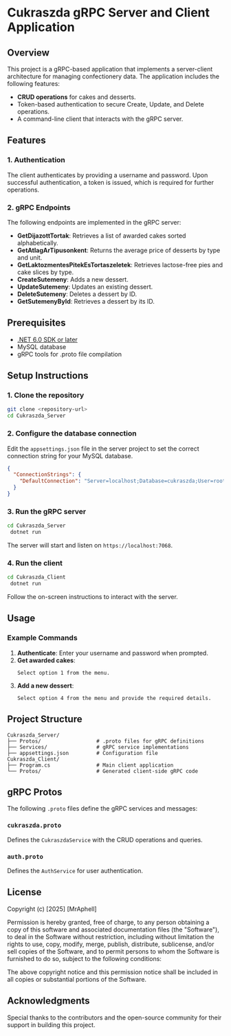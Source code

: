 # Cukraszda gRPC Server and Client Application

## Overview
This project is a gRPC-based application that implements a server-client architecture for managing confectionery data. The application includes the following features:

- **CRUD operations** for cakes and desserts.
- Token-based authentication to secure Create, Update, and Delete operations.
- A command-line client that interacts with the gRPC server.

## Features

### 1. Authentication
The client authenticates by providing a username and password. Upon successful authentication, a token is issued, which is required for further operations.

### 2. gRPC Endpoints
The following endpoints are implemented in the gRPC server:

- **GetDijazottTortak**: Retrieves a list of awarded cakes sorted alphabetically.
- **GetAtlagArTipusonkent**: Returns the average price of desserts by type and unit.
- **GetLaktozmentesPitekEsTortaszeletek**: Retrieves lactose-free pies and cake slices by type.
- **CreateSutemeny**: Adds a new dessert.
- **UpdateSutemeny**: Updates an existing dessert.
- **DeleteSutemeny**: Deletes a dessert by ID.
- **GetSutemenyById**: Retrieves a dessert by its ID.

## Prerequisites

- [.NET 6.0 SDK or later](https://dotnet.microsoft.com/download)
- MySQL database
- gRPC tools for .proto file compilation

## Setup Instructions

### 1. Clone the repository
```bash
git clone <repository-url>
cd Cukraszda_Server
```

### 2. Configure the database connection
Edit the `appsettings.json` file in the server project to set the correct connection string for your MySQL database.

```json
{
  "ConnectionStrings": {
    "DefaultConnection": "Server=localhost;Database=cukraszda;User=root;Password=yourpassword;"
  }
}
```

### 3. Run the gRPC server
```bash
cd Cukraszda_Server
 dotnet run
```

The server will start and listen on `https://localhost:7068`.

### 4. Run the client
```bash
cd Cukraszda_Client
 dotnet run
```

Follow the on-screen instructions to interact with the server.

## Usage

### Example Commands

1. **Authenticate**: Enter your username and password when prompted.
2. **Get awarded cakes**:
   ```
   Select option 1 from the menu.
   ```
3. **Add a new dessert**:
   ```
   Select option 4 from the menu and provide the required details.
   ```

## Project Structure

```
Cukraszda_Server/
├── Protos/                  # .proto files for gRPC definitions
├── Services/                # gRPC service implementations
├── appsettings.json         # Configuration file
Cukraszda_Client/
├── Program.cs               # Main client application
└── Protos/                  # Generated client-side gRPC code
```

## gRPC Protos
The following `.proto` files define the gRPC services and messages:

### `cukraszda.proto`
Defines the `CukraszdaService` with the CRUD operations and queries.

### `auth.proto`
Defines the `AuthService` for user authentication.

## License

Copyright (c) [2025] [MrAphell]

Permission is hereby granted, free of charge, to any person obtaining a copy
of this software and associated documentation files (the "Software"), to deal
in the Software without restriction, including without limitation the rights
to use, copy, modify, merge, publish, distribute, sublicense, and/or sell
copies of the Software, and to permit persons to whom the Software is
furnished to do so, subject to the following conditions:

The above copyright notice and this permission notice shall be included in all
copies or substantial portions of the Software.


## Acknowledgments
Special thanks to the contributors and the open-source community for their support in building this project.

